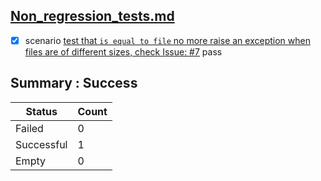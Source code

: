 ## [Non_regression_tests.md](../../../tests/non_reg_tests/Non_regression_tests.md)  
  - [X] scenario [test that `is equal to file` no more raise an exception when files are of different sizes, check Issue: #7](../../../tests/non_reg_tests/Non_regression_tests.md) pass  


## Summary : **Success**

| Status     | Count |
|------------|-------|
| Failed     | 0     |
| Successful | 1     |
| Empty      | 0     |

